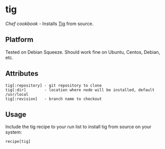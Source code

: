 tig
====
*Chef cookbook* - Installs [Tig](https://github.com/jonas/tig) from source.


Platform
--------

Tested on Debian Squeeze. Should work fine on Ubuntu, Centos, Debian, etc.

Attributes
----------

```
tig[:repository] - git repository to clone
tig[:dir]        - location where node will be installed, default /usr/local
tig[:revision]   - branch name to checkout
```

Usage
-----

Include the tig recipe to your run list to install tig from source on your system:

```
recipe[tig]
```

